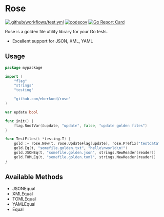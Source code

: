 # Rose 

[![.github/workflows/test.yml](https://github.com/eberkund/rose/actions/workflows/test.yml/badge.svg)](https://github.com/eberkund/rose/actions/workflows/test.yml)
[![codecov](https://codecov.io/gh/eberkund/rose/branch/master/graph/badge.svg?token=lCcKXaBzlD)](https://codecov.io/gh/eberkund/rose)
[![Go Report Card](https://goreportcard.com/badge/github.com/eberkund/rose)](https://goreportcard.com/report/github.com/eberkund/rose)

Rose is a golden file utility library for your Go tests.

- Excellent support for JSON, XML, YAML

## Usage

```go
package mypackage

import (
	"flag"
	"strings"
	"testing"

	"github.com/eberkund/rose"
)

var update bool

func init() {
	flag.BoolVar(&update, "update", false, "update golden files")
}

func TestFiles(t *testing.T) {
	gold := rose.New(t, rose.UpdateFlag(update), rose.Prefix("testdata"))
	gold.Eq(t, "somefile.golden.txt", "hello\nworld\n!")
	gold.JSONEq(t, "somefile.golden.json", strings.NewReader(reader))
	gold.TOMLEq(t, "somefile.golden.toml", strings.NewReader(reader))
}

```


## Available Methods

- JSONEqual
- XMLEqual
- TOMLEqual
- YAMLEqual
- Equal
